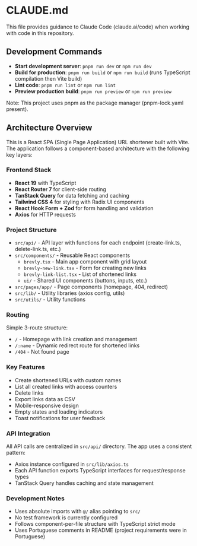 # CLAUDE.md

This file provides guidance to Claude Code (claude.ai/code) when working with code in this repository.

## Development Commands

- **Start development server**: `pnpm run dev` or `npm run dev`
- **Build for production**: `pnpm run build` or `npm run build` (runs TypeScript compilation then Vite build)
- **Lint code**: `pnpm run lint` or `npm run lint`
- **Preview production build**: `pnpm run preview` or `npm run preview`

Note: This project uses pnpm as the package manager (pnpm-lock.yaml present).

## Architecture Overview

This is a React SPA (Single Page Application) URL shortener built with Vite. The application follows a component-based architecture with the following key layers:

### Frontend Stack
- **React 19** with TypeScript
- **React Router 7** for client-side routing
- **TanStack Query** for data fetching and caching
- **Tailwind CSS 4** for styling with Radix UI components
- **React Hook Form + Zod** for form handling and validation
- **Axios** for HTTP requests

### Project Structure
- `src/api/` - API layer with functions for each endpoint (create-link.ts, delete-link.ts, etc.)
- `src/components/` - Reusable React components
  - `brevly.tsx` - Main app component with grid layout
  - `brevly-new-link.tsx` - Form for creating new links
  - `brevly-link-list.tsx` - List of shortened links
  - `ui/` - Shared UI components (buttons, inputs, etc.)
- `src/pages/app/` - Page components (homepage, 404, redirect)
- `src/lib/` - Utility libraries (axios config, utils)
- `src/utils/` - Utility functions

### Routing
Simple 3-route structure:
- `/` - Homepage with link creation and management
- `/:name` - Dynamic redirect route for shortened links
- `/404` - Not found page

### Key Features
- Create shortened URLs with custom names
- List all created links with access counters
- Delete links
- Export links data as CSV
- Mobile-responsive design
- Empty states and loading indicators
- Toast notifications for user feedback

### API Integration
All API calls are centralized in `src/api/` directory. The app uses a consistent pattern:
- Axios instance configured in `src/lib/axios.ts`
- Each API function exports TypeScript interfaces for request/response types
- TanStack Query handles caching and state management

### Development Notes
- Uses absolute imports with `@/` alias pointing to `src/`
- No test framework is currently configured
- Follows component-per-file structure with TypeScript strict mode
- Uses Portuguese comments in README (project requirements were in Portuguese)